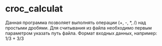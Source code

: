 # croc_calculat

Данная программа позволяет выполнять операции (+, -, *, /) над простыми дробями.
Для считывания из файла необходимо первым параметром указать путь файла.
Формат входных данных, например: 1/3 + 3/3
